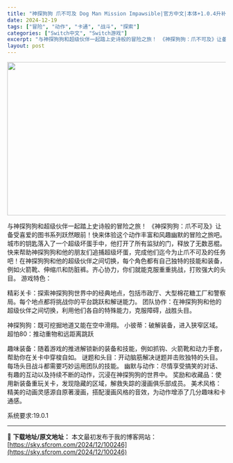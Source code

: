 ```yaml
---
title: "神探狗狗 爪不可及 Dog Man Mission Impawsible|官方中文|本体+1.0.4升补|NSZ|原版|"
date: 2024-12-19
tags: ["冒险", "动作", "卡通", "战斗", "探索"]
categories: ["Switch中文", "Switch游戏"]
excerpt: "与神探狗狗和超级伙伴一起踏上史诗般的冒险之旅！ 《神探狗狗：爪不可及》让备受喜爱的图书系列跃然眼前！快来体验这个动作丰富和风趣幽默的冒险之旅吧。城市的钥匙落入了一个超级坏蛋手中，他打开了所有监狱的门，释放了无数恶棍。快来帮助神探狗狗和他的朋友们追捕超级坏蛋，完成他们迄今为止爪不可及的任务吧！在神探狗&hellip;"
layout: post
---
```


<img class="aligncenter size-full wp-image-100233" src="https://sky.sfcrom.com/wp-content/uploads/2024/12/2024121907534336.webp" alt="" width="616" height="353" />

与神探狗狗和超级伙伴一起踏上史诗般的冒险之旅！
《神探狗狗：爪不可及》让备受喜爱的图书系列跃然眼前！快来体验这个动作丰富和风趣幽默的冒险之旅吧。城市的钥匙落入了一个超级坏蛋手中，他打开了所有监狱的门，释放了无数恶棍。快来帮助神探狗狗和他的朋友们追捕超级坏蛋，完成他们迄今为止爪不可及的任务吧！在神探狗狗和他的超级伙伴之间切换，每个角色都有自己独特的技能和装备，例如火箭靴、伸缩爪和防脏裤。齐心协力，你们就能克服重重挑战，打败强大的头目。
游戏特色：

精彩关卡：探索神探狗狗世界中的经典地点，包括市政厅、大型棉花糖工厂和警察局。每个地点都将挑战你的平台跳跃和解谜能力。
团队协作：在神探狗狗和他的超级伙伴之间切换，利用他们各自的特殊能力，克服障碍，战胜头目。

神探狗狗：既可挖掘地道又能在空中滑翔。
小彼蒂：破解装备，进入狭窄区域。
超怕80：推动重物和远距离跳跃

趣味装备：随着游戏的推进解锁新的装备和技能，例如抓钩、火箭靴和动力手套，帮助你在关卡中穿梭自如。
谜题和头目：开动脑筋解决谜题并击败独特的头目。每场头目战斗都需要巧妙运用团队的技能。
幽默与动作：尽情享受搞笑的对话、有趣的互动以及持续不断的动作，沉浸在神探狗狗的世界中。
奖励和收藏品：使用新装备重玩关卡，发现隐藏的区域，解救失踪的漫画俱乐部成员。
美术风格：精美的动画灵感源自原著漫画，搭配漫画风格的音效，为动作增添了几分趣味和卡通感。

系统要求:19.0.1

---
📖 **下载地址/原文地址：** 本文最初发布于我的博客网站：[https://sky.sfcrom.com/2024/12/100246](https://sky.sfcrom.com/2024/12/100246)
